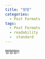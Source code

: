 ```yaml
---
title: "멍멍"
categories:
  - Post Formats
tags:
  - Post Formats
  - readability
  -  standard
---
```


멍멍멍!!
